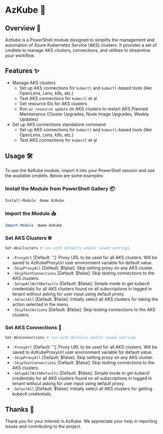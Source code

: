 # AzKube 🚀

## Overview 📖
AzKube is a PowerShell module designed to simplify the management and automation of Azure Kubernetes Service (AKS) clusters. It provides a set of cmdlets to manage AKS clusters, connections, and utilities to streamline your workflow.

## Features ✨
- Manage AKS clusters
    - Set up AKS connections for `kubectl` and `kubectl`-based tools (like OpenLens, Lens, k9s, etc.)
    - Test AKS connections for `kubectl` et al
    - Get resource IDs for AKS clusters
    - Run `az resource update` on AKS clusters to restart AKS Planned Maintenance (Cluster Upgrades, Node Image Upgrades, Weekly Updates)
- Set up AKS connections standalone command
    - Set up AKS connections for `kubectl` and `kubectl`-based tools (like OpenLens, Lens, k9s, etc.)
    - Test AKS connections for `kubectl` et al

## Usage 🛠️
To use the AzKube module, import it into your PowerShell session and use the available cmdlets. Below are some examples:

### Install the Module from PowerShell Gallery 📦
```powershell
Install-Module -Name AzKube
```

### Import the Module 📥
```powershell
Import-Module -Name AzKube
```

### Set AKS Clusters 🌐
```powershell
Set-AksClusters # run with defaults and/or saved settings
```
- `-ProxyUrl` [Default: '']: Proxy URL to be used for all AKS clusters. Will be saved to AzKubeProxyUrl user environment variable for default value.
- `-SkipProxyAll` [Default: $false]: Skip setting proxy on any AKS cluster.
- `-SkipTestConnections` [Default: $false]: Skip testing connections to the AKS clusters.
- `-SetupAllWithDefaults` [Default: $false]: Simple mode to get kubectl credentials for all AKS clusters found on all subscriptions in logged in tenant without asking for user input using default proxy.
- `-SelectAll` [Default: $false]: Initially select all AKS clusters for taking the action selected in the menu.
- `-SkipTestActions` [Default: $false]: Skip testing connections to the AKS clusters.

### Set AKS Connections 🔗
```powershell
Set-AksConnections # run with defaults and/or saved settings
```
- `-ProxyUrl` [Default: '']: Proxy URL to be used for all AKS clusters. Will be saved to AzKubeProxyUrl user environment variable for default value.
- `-SkipProxyAll` [Default: $false]: Skip setting proxy on any AKS cluster.
- `-SkipTestConnections` [Default: $false]: Skip testing connections to the AKS clusters.
- `-SetupAllWithDefaults` [Default: $false]: Simple mode to get kubectl credentials for all AKS clusters found on all subscriptions in logged in tenant without asking for user input using default proxy.
- `-SelectAll` [Default: $false]: Initially select all AKS clusters for getting kubectl credentials.

<!-- ## Reporting Issues 🐛
If you encounter any issues, please report them by creating an issue as described at [ISSUES.md](./docs/ISSUES.md).

## Contributing 🤝
We welcome contributions from the community. Please read the [CONTRIBUTING.md](./docs/CONTRIBUTING.md) file for guidelines on how to contribute to the project. -->

## Thanks 🙏
Thank you for your interest in AzKube. We appreciate your help in reporting issues and contributing to the project.
